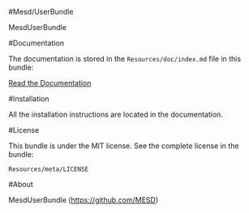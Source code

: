 #Mesd/UserBundle


MesdUserBundle


#Documentation


The documentation is stored in the `Resources/doc/index.md`
file in this bundle:

[Read the Documentation](https://github.com/MESD/UserBundle/blob/master/Resources/doc/index.md)



#Installation


All the installation instructions are located in the documentation.


#License


This bundle is under the MIT license. See the complete license in the bundle:

    Resources/meta/LICENSE


#About


MesdUserBundle (https://github.com/MESD)

